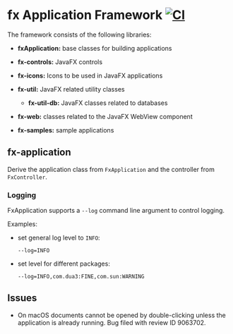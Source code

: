 fx Application Framework [![CI](https://github.com/xzel23/fx/actions/workflows/gradle.yml/badge.svg)](https://github.com/xzel23/fx/actions/workflows/gradle.yml)
========================

The framework consists of the following libraries:

- **fxApplication:** base classes for building applications
 
- **fx-controls:** JavaFX controls

- **fx-icons:** Icons to be used in JavaFX applications

- **fx-util:** JavaFX related utility classes

    - **fx-util-db:** JavaFX classes related to databases

- **fx-web:** classes related to the JavaFX WebView component

- **fx-samples:** sample applications

fx-application
--------------

Derive the application class from `FxApplication` and the controller from `FxController`.

### Logging

FxApplication supports a `--log` command line argument to control logging.

Examples:

- set general log level to `INFO`:

  `--log=INFO`

- set level for different packages:

  `--log=INFO,com.dua3:FINE,com.sun:WARNING`

Issues
------

- On macOS documents cannot be opened by double-clicking unless the application is already running. Bug filed with
  review ID 9063702.
